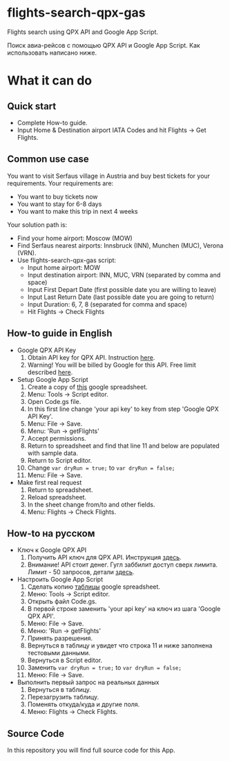 # flights-search-qpx-gas
Flights search using QPX API and Google App Script.

Поиск авиа-рейсов с помощью QPX API и Google App Script. Как использовать написано ниже.

# What it can do
## Quick start
* Complete How-to guide.
* Input Home & Destination airport IATA Codes and hit Flights -> Get Flights.

## Common use case
You want to visit Serfaus village in Austria and buy best tickets for your requirements.
Your requirements are:
* You want to buy tickets now
* You want to stay for 6-8 days
* You want to make this trip in next 4 weeks

Your solution path is:
* Find your home airport: Moscow (MOW)
* Find Serfaus nearest airports: Innsbruck (INN), Munchen (MUC), Verona (VRN).
* Use flights-search-qpx-gas script:
  * Input home airport: MOW
  * Input destination airport: INN, MUC, VRN (separated by comma and space)
  * Input First Depart Date (first possible date you are willing to leave)
  * Input Last Return Date (last possible date you are going to return)
  * Input Duration: 6, 7, 8 (separated for comma and space)
  * Hit Flights -> Check Flights

## How-to guide in English
* Google QPX API Key
  1. Obtain API key for QPX API. Instruction [here](https://developers.google.com/qpx-express/v1/prereqs).
  1. Warning! You will be billed by Google for this API. Free limit described [here](https://developers.google.com/qpx-express/v1/pricing).
* Setup Google App Script
  1. Create a copy of [this](https://docs.google.com/spreadsheets/d/1Hm7coIj7eFbqAYy5ArHTouvxB7JGzcBV7QMk2juoGK4/edit) google spreadsheet.
  1. Menu: Tools -> Script editor.
  1. Open Code.gs file.
  1. In this first line change 'your api key' to key from step 'Google QPX API Key'.
  1. Menu: File -> Save.
  1. Menu: 'Run -> getFlights'
  1. Accept permissions.
  1. Return to spreadsheet and find that line 11 and below are populated with sample data.
  1. Return to Script editor.
  1. Change `var dryRun = true;` to `var dryRun = false;`
  1. Menu: File -> Save.
* Make first real request
  1. Return to spreadsheet.
  1. Reload spreadsheet.
  1. In the sheet change from/to and other fields.
  1. Menu: Flights -> Check Flights.

## How-to на русском
* Ключ к Google QPX API 
  1. Получить API ключ для QPX API. Инструкция [здесь](https://developers.google.com/qpx-express/v1/prereqs).
  1. Внимание! API стоит денег. Гугл заббилит доступ сверх лимита. Лимит - 50 запросов, детали [здесь](https://developers.google.com/qpx-express/v1/pricing).
* Настроить Google App Script
  1. Сделать копию [таблицы](https://docs.google.com/spreadsheets/d/1Hm7coIj7eFbqAYy5ArHTouvxB7JGzcBV7QMk2juoGK4/edit) google spreadsheet.
  1. Меню: Tools -> Script editor.
  1. Открыть файл Code.gs.
  1. В первой строке заменить 'your api key' на ключ из шага 'Google QPX API'.
  1. Меню: File -> Save.
  1. Меню: 'Run -> getFlights'
  1. Принять разрешения.
  1. Вернуться в таблицу и увидет что строка 11 и ниже заполнена тестовыми данными.
  1. Вернуться в Script editor.
  1. Заменить `var dryRun = true;` to `var dryRun = false;`
  1. Меню: File -> Save.
* Выполнить первый запрос на реальных данных
  1. Вернуться в таблицу.
  1. Перезагрузить таблицу.
  1. Поменять откуда/куда и другие поля.
  1. Меню: Flights -> Check Flights.

## Source Code
In this repository you will find full source code for this App.
